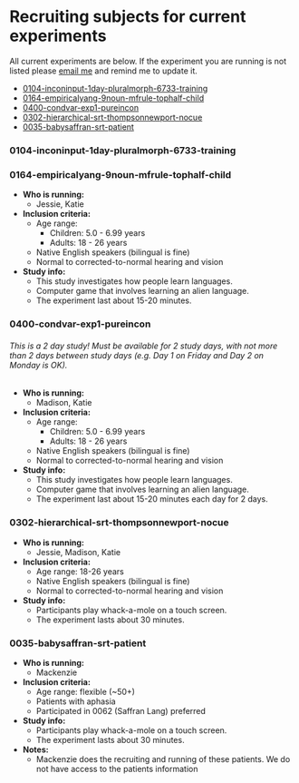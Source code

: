 # Recruiting subjects for current experiments
All current experiments are below.  If the experiment you are running is not listed please [email me][1] and remind me to update it.

- [0104-inconinput-1day-pluralmorph-6733-training](#0104-inconinput-1day-pluralmorph-6733-training)
- [0164-empiricalyang-9noun-mfrule-tophalf-child](#0164-empiricalyang-9noun-mfrule-tophalf-child)
- [0400-condvar-exp1-pureincon](#0400-condvar-exp1-pureincon)
- [0302-hierarchical-srt-thompsonnewport-nocue](#0302-hierarchical-srt-thompsonnewport-nocue)
- [0035-babysaffran-srt-patient](#0035-babysaffran-srt-patient)

### 0104-inconinput-1day-pluralmorph-6733-training

### 0164-empiricalyang-9noun-mfrule-tophalf-child
- **Who is running:**
	- Jessie, Katie
- **Inclusion criteria:**
	- Age range: 
      - Children: 5.0 - 6.99 years
      - Adults: 18 - 26 years
	- Native English speakers (bilingual is fine)
	- Normal to corrected-to-normal hearing and vision
- **Study info:**
	- This study investigates how people learn languages.
	- Computer game that involves learning an alien language.
	- The experiment last about 15-20 minutes.

### 0400-condvar-exp1-pureincon
###### This is a 2 day study!  Must be available for 2 study days, with not more than 2 days between study days (e.g. Day 1 on Friday and Day 2 on Monday is OK).
- **Who is running:**
	- Madison, Katie
- **Inclusion criteria:**
	- Age range: 
      - Children: 5.0 - 6.99 years
      - Adults: 18 - 26 years
	- Native English speakers (bilingual is fine)
	- Normal to corrected-to-normal hearing and vision
- **Study info:**
	- This study investigates how people learn languages.
	- Computer game that involves learning an alien language.
	- The experiment last about 15-20 minutes each day for 2 days.

### 0302-hierarchical-srt-thompsonnewport-nocue
- **Who is running:**
	- Jessie, Madison, Katie
- **Inclusion criteria:**
	- Age range: 18-26 years
	- Native English speakers (bilingual is fine)
	- Normal to corrected-to-normal hearing and vision
- **Study info:**
	- Participants play whack-a-mole on a touch screen.
	- The experiment lasts about 30 minutes.

### 0035-babysaffran-srt-patient

- **Who is running:**
  - Mackenzie
- **Inclusion criteria:**
	- Age range: flexible (~50+)
	- Patients with aphasia
	- Participated in 0062 (Saffran Lang) preferred
- **Study info:**
	- Participants play whack-a-mole on a touch screen.
	- The experiment lasts about 30 minutes.
- **Notes:**
  - Mackenzie does the recruiting and running of these patients.  We do not have access to the patients information

[1]:	mailto:kathryn.schuler@gmail.com
